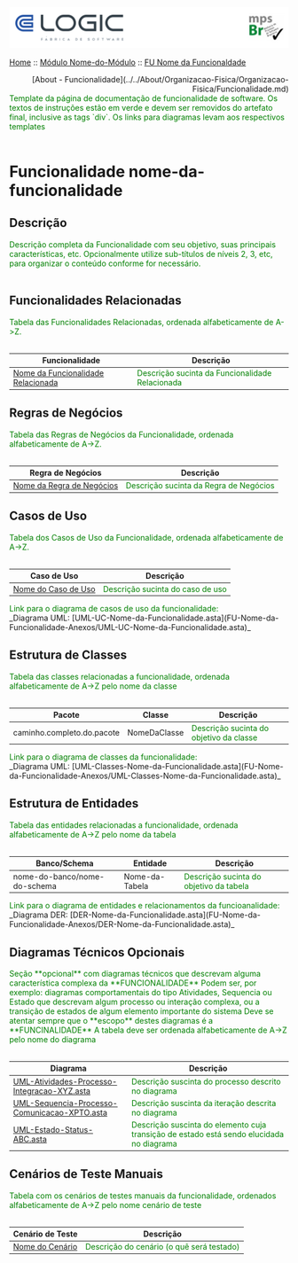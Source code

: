 

  ![Cabecalho](../../Index-Anexos/Cabecalho.png)


[Home](../../Index.md) :: [Módulo Nome-do-Módulo](../Modulo-Nome-do-Modulo.md) :: [FU Nome da Funcionaldade](FU-Nome-da-Funcionalidade.md)

<div align="right"> [About - Funcionalidade](../../About/Organizacao-Fisica/Organizacao-Fisica/Funcionalidade.md) </div>

<div style="color:green">
  Template da página de documentação de funcionalidade de software.  Os textos de instruções estão em verde e devem ser removidos do artefato final, inclusive as tags `div`.
  Os links para diagramas levam aos respectivos templates
</div><br>

# Funcionalidade nome-da-funcionalidade

## Descrição

<div style="color:green">Descrição completa da Funcionalidade com seu objetivo, suas principais características, etc. Opcionalmente utilize sub-títulos de níveis 2, 3, etc, para organizar o conteúdo conforme for necessário.</div><br>

## Funcionalidades Relacionadas

<div style="color:green">Tabela das Funcionalidades Relacionadas, ordenada alfabeticamente de A->Z. </div><br>

| Funcionalidade                                                                                                       | Descrição                                                                       |
|----------------------------------------------------------------------------------------------------------------------|--------------------------------------------------------------------------------|
| [Nome da Funcionalidade Relacionada](FU-Nome-da-Funcionalidade-Relacionada/FU-Nome-da-Funcionalidade-Relacionada.md) | <div style="color:green">Descrição sucinta da Funcionalidade Relacionada</div> |

## Regras de Negócios

<div style="color:green">Tabela das Regras de Negócios da Funcionalidade, ordenada alfabeticamente de A->Z. </div><br>

| Regra de Negócios                                                                        | Descrição                                                            |
|-----------------------------------------------------------------------------------------|----------------------------------------------------------------------|
| [Nome da Regra de Negócios](Regras-de-Negocios/RN-Nome-da-Regra-de-Negocios.md) | <div style="color:green">Descrição sucinta da Regra de Negócios</div>       |

## Casos de Uso

<div style="color:green">Tabela dos Casos de Uso da Funcionalidade, ordenada alfabeticamente de A->Z. </div><br>

| Caso de Uso                                                                | Descrição                                                  |
|----------------------------------------------------------------------------|------------------------------------------------------------|
| [Nome do Caso de Uso](Casos-de-Uso/UC-Nome-do-Caso-de-Uso.md) | <div style="color:green">Descrição sucinta do caso de uso</div>         |

<div style="color:green">Link para o diagrama de casos de uso da funcionalidade:</div>
_Diagrama UML: [UML-UC-Nome-da-Funcionalidade.asta](FU-Nome-da-Funcionalidade-Anexos/UML-UC-Nome-da-Funcionalidade.asta)_


## Estrutura de Classes

<div style="color:green">Tabela das classes relacionadas a funcionalidade, ordenada alfabeticamente de A->Z pelo nome da classe  </div><br>

| Pacote                     | Classe       | Descrição                                                              |
|----------------------------|--------------|------------------------------------------------------------------------|
| caminho.completo.do.pacote | NomeDaClasse | <div style="color:green">Descrição sucinta do objetivo da classe</div> |

<div style="color:green">Link para o diagrama de classes da funcionalidade:</div>
_Diagrama UML: [UML-Classes-Nome-da-Funcionalidade.asta](FU-Nome-da-Funcionalidade-Anexos/UML-Classes-Nome-da-Funcionalidade.asta)_

## Estrutura de Entidades

<div style="color:green">Tabela das entidades relacionadas a funcionalidade, ordenada alfabeticamente de A->Z pelo nome da tabela </div><br>

| Banco/Schema                 | Entidade       | Descrição                                                               |
|------------------------------|----------------|------------------------------------------------------------------------|
| nome-do-banco/nome-do-schema | Nome-da-Tabela | <div style="color:green">Descrição sucinta do objetivo da tabela</div> |

<div style="color:green">Link para o diagrama de entidades e relacionamentos da funcioanalidade:</div>
_Diagrama DER: [DER-Nome-da-Funcionalidade.asta](FU-Nome-da-Funcionalidade-Anexos/DER-Nome-da-Funcionalidade.asta)_


## Diagramas Técnicos Opcionais

<div style="color:green">
  Seção **opcional** com diagramas técnicos que descrevam alguma característica complexa da **FUNCIONALIDADE**
  Podem ser, por exemplo:  diagramas comportamentais do tipo Atividades, Sequencia ou Estado que descrevam algum processo ou interação complexa, ou a transição de estados de algum elemento importante do sistema
  Deve se atentar sempre que o **escopo** destes diagramas é a **FUNCINALIDADE**
  A tabela deve ser ordenada alfabeticamente de A->Z pelo nome do diagrama
</div><br>

| Diagrama                                                                                                                      | Descrição                                                                                                                |
|-------------------------------------------------------------------------------------------------------------------------------|--------------------------------------------------------------------------------------------------------------------------|
| [UML-Atividades-Processo-Integracao-XYZ.asta](FU-Nome-da-Funcionalidade-Anexos/UML-Atividades-Processo-Integracao-XYZ.asta)   | <div style="color:green"> Descrição suscinta do processo descrito no diagrama </div>                                     |
| [UML-Sequencia-Processo-Comunicacao-XPTO.asta](FU-Nome-da-Funcionalidade-Anexos/UML-Sequencia-Processo-Comunicacao-XPTO.asta) | <div style="color:green"> Descrição suscinta da iteração descrita no diagrama </div>                                     |
| [UML-Estado-Status-ABC.asta](FU-Nome-da-Funcionalidade-Anexos/UML-Estado-Status-ABC.asta)                                     | <div style="color:green"> Descrição suscinta do elemento cuja transição de estado está sendo elucidada no diagrama </div> |

## Cenários de Teste Manuais

<div style="color:green"> Tabela com os cenários de testes manuais da funcionalidade, ordenados alfabeticamente de A->Z pelo nome cenário de teste </div><br>

| Cenário de Teste                                           | Descrição                                                                  |
|------------------------------------------------------------|----------------------------------------------------------------------------|
| [Nome do Cenário](Cenarios-de-Teste/TC-Nome-do-Cenario-de-Testes.md) | <div style="color:green"> Descrição do cenário (o quê será testado) </div> |
